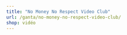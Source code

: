 ```yaml
---
title: "No Money No Respect Video Club"
url: /ganta/no-money-no-respect-video-club/
shop: vidéo
---
```

